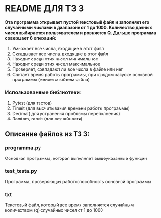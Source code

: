 # README ДЛЯ ТЗ 3
#### Эта программа открывает пустой текстовый файл и заполняет его случайными числами в диапазоне от 1 до 1000. Количество данных чисел выбирается пользователем и ровняется Q. Дальше программа совершает 6 операций:
1. Умножает все числа, входящие в этот файл
2. Складывает все числа, входящие в этот файл
3. Находит среди этих чисел минимальное
4. Находит среди этих чисел максимальное
5. Проверяет, совпадают ли все числа в файле или нет
6. Считает время работы программы, при каждом запуске основной программы (меняется объем файла) 

### Использованные библиотеки:
1. Pytest (для тестов)
2. Timeit (для высчитывания времени работы программы)
3. Decimal( для устранения проблемы переполнения)
4. Random, randit (для случайности) 

## Описание файлов из ТЗ 3:
### programma.py
Основная программа, которая выполняет вышеуказанные функции
### test_testa.py
Программа, проверяющая работоспособность основной программы 
### txt
Текстовый файл, который все время заполняется случайным количеством (q) случайных чисел от 1 до 1000
